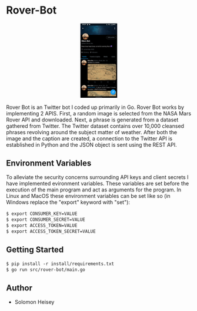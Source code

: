 # Rover-Bot
<p align="center">
  <img src="images/rover.png" width="20%" height="20%"> 
</p>
Rover Bot is an Twitter bot I coded up primarily in Go. Rover Bot works by implementing 2 APIS. First, a random image is selected from the NASA Mars Rover API and downloaded. Next, a phrase is generated from a dataset gathered from Twitter. The Twitter dataset contains over 10,000 cleansed phrases revolving around the subject matter of weather. After both the image and the caption are created, a connection to the Twitter API is established in Python and the JSON object is sent using the REST API.

## Environment Variables
To alleviate the security concerns surrounding API keys and client secrets I have implemented evironment variables. These variables are set before the execution of the main program and act as arguments for the program. In Linux and MacOS these environment variables can be set like so (in Windows replace the "export" keyword with "set"):
```
$ export CONSUMER_KEY=VALUE
$ export CONSUMER_SECRET=VALUE
$ export ACCESS_TOKEN=VALUE
$ export ACCESS_TOKEN_SECRET=VALUE
```
## Getting Started
```
$ pip install -r install/requirements.txt
$ go run src/rover-bot/main.go
```
## Author
* Solomon Heisey


 
 
